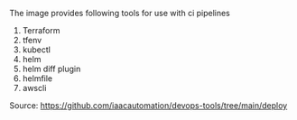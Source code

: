 The image provides following tools for use with ci pipelines
1. Terraform
1. tfenv
1. kubectl
1. helm
1. helm diff plugin
1. helmfile
1. awscli

Source: https://github.com/iaacautomation/devops-tools/tree/main/deploy
